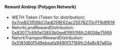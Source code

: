 #### Reward Airdrop (Polygon Network)

- WETH Token (Token for distribution): [0x7ceB23fD6bC0adD59E62ac25578270cFf1b9f619](https://polygonscan.com/address/0x7ceB23fD6bC0adD59E62ac25578270cFf1b9f619)
- NetvrkLandRewardDistribution: [0x83077c690e13853b0ee61f651f6fc24058e75f69](https://polygonscan.com/address/0x83077c690e13853b0ee61f651f6fc24058e75f69)
- NetvrkTransportRewardDistribution: [0x5161d60f549ebeafa9490f37169fc24a8c87a60a](https://polygonscan.com/address/0x5161d60f549ebeafa9490f37169fc24a8c87a60a)
